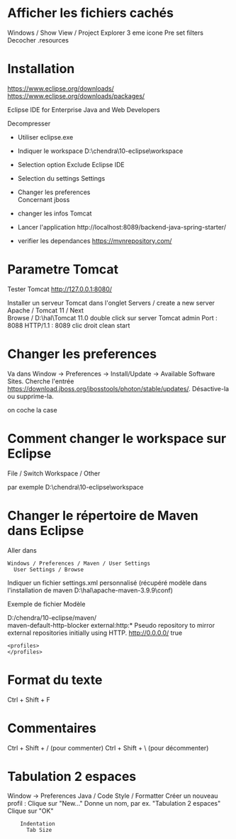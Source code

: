# Afficher les fichiers cachés
  Windows / Show View / Project Explorer
    3 eme icone
      Pre set filters
        Decocher .resources


# Installation
  
  https://www.eclipse.org/downloads/
  https://www.eclipse.org/downloads/packages/

  Eclipse IDE for Enterprise Java and Web Developers

  Decompresser
  - Utiliser eclipse.exe

  - Indiquer le workspace
    D:\chendra\10-eclipse\workspace

  - Selection option
    Exclude Eclipse IDE    

  - Selection du settings
    Settings    

  - Changer les preferences    
    Concernant jboss

  - changer les infos Tomcat
  
  - Lancer l'application
    http://localhost:8089/backend-java-spring-starter/

  - verifier les dependances
    https://mvnrepository.com/    

# Parametre Tomcat
  Tester Tomcat
    http://127.0.0.1:8080/

  Installer un serveur Tomcat
    dans l'onglet
      Servers / create a new server
      Apache / Tomcat 11 / Next  
      Browse / D:\hal\Tomcat 11.0
      double click sur server
        Tomcat admin Port : 8088
        HTTP/1.1 : 8089
      clic droit
        clean
        start            

# Changer les preferences

  Va dans Window → Preferences → Install/Update → Available Software Sites.
    Cherche l'entrée https://download.jboss.org/jbosstools/photon/stable/updates/.
    Désactive-la ou supprime-la.

  on coche la case


# Comment changer le workspace sur Eclipse

  File / Switch Workspace / Other

  par exemple
    D:\chendra\10-eclipse\workspace

# Changer le répertoire de Maven dans Eclipse

  Aller dans

    Windows / Preferences / Maven / User Settings
      User Settings / Browse

  Indiquer un fichier settings.xml personnalisé
    (récupéré modèle dans l'installation de maven D:\hal\apache-maven-3.9.9\conf)

  Exemple de fichier Modèle


  <?xml version="1.0" encoding="UTF-8"?>

  <settings xmlns="http://maven.apache.org/SETTINGS/1.2.0"
            xmlns:xsi="http://www.w3.org/2001/XMLSchema-instance"
            xsi:schemaLocation="http://maven.apache.org/SETTINGS/1.2.0 https://maven.apache.org/xsd/settings-1.2.0.xsd">
    <localRepository>D:/chendra/10-eclipse/maven/</localRepository>     
    <pluginGroups>
    </pluginGroups>
    <proxies>
    </proxies>
    <servers>
    </servers>
    <mirrors>
      <mirror>
        <id>maven-default-http-blocker</id>
        <mirrorOf>external:http:*</mirrorOf>
        <name>Pseudo repository to mirror external repositories initially using HTTP.</name>
        <url>http://0.0.0.0/</url>
        <blocked>true</blocked>
      </mirror>
    </mirrors>

    <profiles>
    </profiles>

  </settings>


# Format du texte

  Ctrl + Shift + F


# Commentaires
  Ctrl + Shift + / (pour commenter)
  Ctrl + Shift + \ (pour décommenter)  

# Tabulation 2 espaces
  Window → Preferences
  Java / Code Style  / Formatter
    Créer un nouveau profil :
      Clique sur "New..."
        Donne un nom, par ex. "Tabulation 2 espaces"
      Clique sur "OK"  

        Indentation
          Tab Size        